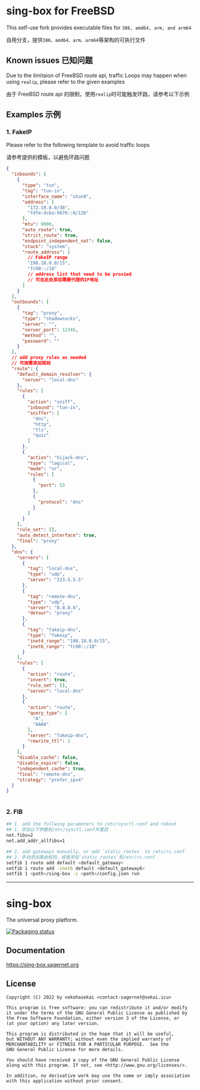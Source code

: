 # sing-box for FreeBSD

This self-use fork provides executable files for `386, amd64, arm, and arm64`

自用分支，提供`386、amd64、arm、arm64`等架构的可执行文件


## Known issues 已知问题

Due to the limitaion of FreeBSD route api, traffic Loops may happen when using `realip`, please refer to the given examples

由于 FreeBSD route api 的限制，使用`realip`时可能触发环路，请参考以下示例


## Examples 示例

### 1. FakeIP

Please refer to the following template to avoid traffic loops 

请参考提供的模板，以避免环路问题

```json
{
  "inbounds": [
    {
      "type": "tun",
      "tag": "tun-in",
      "interface_name": "utun0",
      "address": [
        "172.19.0.0/30",
        "fdfe:dcba:9876::0/126"
      ],
      "mtu": 9000,
      "auto_route": true,
      "strict_route": true,
      "endpoint_independent_nat": false,
      "stack": "system",
      "route_address": [
        // FakeIP range
        "198.18.0.0/15",
        "fc00::/18"
        // address list that need to be proxied
        // 可在此处添加需要代理的IP地址
      ]
    }
  ],
  "outbounds": [
    {
      "tag": "proxy",
      "type": "shadowsocks",
      "server": "",
      "server_port": 12345,
      "method": "",
      "password": ""
    }
  ],
  // add proxy rules as needed
  // 可按需添加规则
  "route": {
    "default_domain_resolver": {
      "server": "local-dns"
    },
    "rules": [
      {
        "action": "sniff",
        "inbound": "tun-in",
        "sniffer": [
          "dns",
          "http",
          "tls",
          "quic"
        ]
      },
      {
        "action": "hijack-dns",
        "type": "logical",
        "mode": "or",
        "rules": [
          {
            "port": 53
          },
          {
            "protocol": "dns"
          }
        ]
      }
    ],
    "rule_set": [],
    "auto_detect_interface": true,
    "final": "proxy"
  },
  "dns": {
    "servers": [
      {
        "tag": "local-dns",
        "type": "udp",
        "server": "223.5.5.5"
      },
      {
        "tag": "remote-dns",
        "type": "udp",
        "server": "8.8.8.8",
        "detour": "proxy"
      },
      {
        "tag": "fakeip-dns",
        "type": "fakeip",
        "inet4_range": "198.18.0.0/15",
        "inet6_range": "fc00::/18"
      }
    ],
    "rules": [
      {
        "action": "route",
        "invert": true,
        "rule_set": [],
        "server": "local-dns"
      },
      {
        "action": "route",
        "query_type": [
          "A",
          "AAAA"
        ],
        "server": "fakeip-dns",
        "rewrite_ttl": 1
      }
    ],
    "disable_cache": false,
    "disable_expire": false,
    "independent_cache": true,
    "final": "remote-dns",
    "strategy": "prefer_ipv4"
  }
}
  
```


### 2. FIB

```bash
## 1. add the follwing parameters to /etc/sysctl.conf and reboot
## 1、添加以下参数到/etc/sysctl.conf并重启
net.fibs=2
net.add_addr_allfibs=1

## 2. add gateways manually, or add `static_routes` to /etc/rc.conf
## 2、手动添加路由规则，或者添加`static_routes`到/etc/rc.conf
setfib 1 route add default <default_gateway>
setfib 1 route add -inet6 default <default_gateway6>
setfib 1 <path>/sing-box -c <path>/config.json run
```


----
# sing-box

The universal proxy platform.

[![Packaging status](https://repology.org/badge/vertical-allrepos/sing-box.svg)](https://repology.org/project/sing-box/versions)

## Documentation

https://sing-box.sagernet.org

## License

```
Copyright (C) 2022 by nekohasekai <contact-sagernet@sekai.icu>

This program is free software: you can redistribute it and/or modify
it under the terms of the GNU General Public License as published by
the Free Software Foundation, either version 3 of the License, or
(at your option) any later version.

This program is distributed in the hope that it will be useful,
but WITHOUT ANY WARRANTY; without even the implied warranty of
MERCHANTABILITY or FITNESS FOR A PARTICULAR PURPOSE.  See the
GNU General Public License for more details.

You should have received a copy of the GNU General Public License
along with this program. If not, see <http://www.gnu.org/licenses/>.

In addition, no derivative work may use the name or imply association
with this application without prior consent.
```
